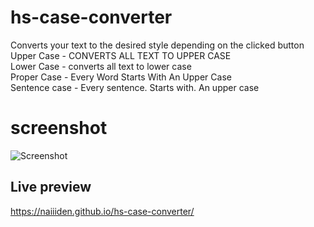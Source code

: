 # hs-case-converter
Converts your text to the desired style depending on the clicked button<br>
Upper Case - CONVERTS ALL TEXT TO UPPER CASE<br>
Lower Case - converts all text to lower case<br>
Proper Case - Every Word Starts With An Upper Case<br>
Sentence case - Every sentence. Starts with. An upper case<br>
# screenshot 
![Screenshot](https://i.imgur.com/vwb07Ho.png)
## Live preview
https://naiiiden.github.io/hs-case-converter/
